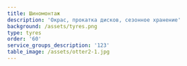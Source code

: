 ```yaml
---
title: Шиномонтаж
description: 'Окрас, прокатка дисков, сезонное хранение'
background: /assets/tyres.png
type: tyres
order: '60'
service_groups_description: '123'
table_image: /assets/otter2-1.jpg
---
```


